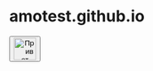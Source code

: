 # amotest.github.io
<head> 
<form action="https://wa.me/996703380946" method="GET">
  <button type="submit" ><img src="https://upload.wikimedia.org/wikipedia/commons/thumb/6/6b/WhatsApp.svg/225px-WhatsApp.svg.png" width="40" 
   height="40" alt="Привет"></button>
</form>

<!-- Yandex.Metrika counter -->
<script type="text/javascript" >
   (function(m,e,t,r,i,k,a){m[i]=m[i]||function(){(m[i].a=m[i].a||[]).push(arguments)};
   m[i].l=1*new Date();
   for (var j = 0; j < document.scripts.length; j++) {if (document.scripts[j].src === r) { return; }}
   k=e.createElement(t),a=e.getElementsByTagName(t)[0],k.async=1,k.src=r,a.parentNode.insertBefore(k,a)})
   (window, document, "script", "https://mc.yandex.ru/metrika/tag.js", "ym");

   ym(98780924, "init", {
        clickmap:true,
        trackLinks:true,
        accurateTrackBounce:true
   });
</script>
<noscript><div><img src="https://mc.yandex.ru/watch/98780924" style="position:absolute; left:-9999px;" alt="" /></div></noscript>
<!-- /Yandex.Metrika counter -->
<script id="crm-wa-button-script" src="https://app.i2crm.ru/api_v1/js/crm_wa_button_v1.js" data-source="ym" data-text="Здравствуйте. Номер заявки {u_code}"></script>
</head>

